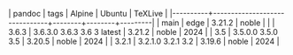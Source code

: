 | pandoc   | tags                          | Alpine | Ubuntu | TeXLive |
|----------+-------------------------------+--------+--------+---------|
| main     | edge                          | 3.21.2 | noble  |         |
| 3.6.3    | 3.6.3.0  3.6.3  3.6  3 latest | 3.21.2 | noble  |    2024 |
| 3.5      | 3.5.0.0  3.5.0  3.5           | 3.20.5 | noble  |    2024 |
| 3.2.1    | 3.2.1.0  3.2.1  3.2           | 3.19.6 | noble  |    2024 |
